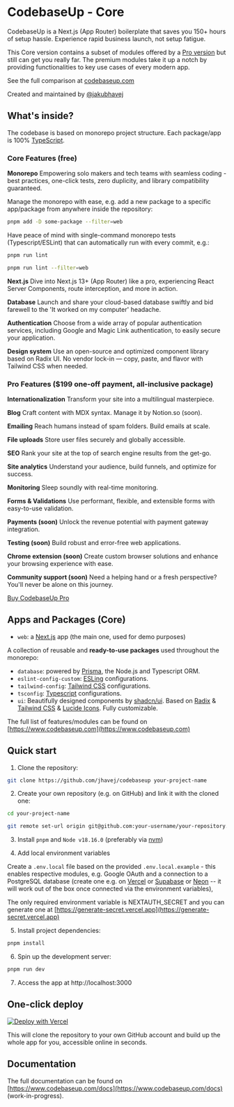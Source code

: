 # CodebaseUp - Core

CodebaseUp is a Next.js (App Router) boilerplate that saves you 150+ hours of
setup hassle. Experience rapid business launch, not setup fatigue.

This Core version contains a subset of modules offered by a
[Pro version](https://www.codebaseup.com/en/pricing) but still can get you
really far. The premium modules take it up a notch by providing functionalities
to key use cases of every modern app.

See the full comparison at
[codebaseup.com](https://www.codebaseup.com/en/pricing)

Created and maintained by [@jakubhavej](https://twitter.com/jakubhavej)

## What's inside?

The codebase is based on monorepo project structure. Each package/app is 100%
[TypeScript](https://www.typescriptlang.org/).

### Core Features (free)

**Monorepo** Empowering solo makers and tech teams with seamless coding - best
practices, one-click tests, zero duplicity, and library compatibility
guaranteed.

Manage the monorepo with ease, e.g. add a new package to a specific app/package
from anywhere inside the repository:

```sh
pnpm add -D some-package --filter=web
```

Have peace of mind with single-command monorepo tests (Typescript/ESLint) that
can automatically run with every commit, e.g.:

```sh
pnpm run lint
```

```sh
pnpm run lint --filter=web
```

**Next.js** Dive into Next.js 13+ (App Router) like a pro, experiencing React
Server Components, route interception, and more in action.

**Database** Launch and share your cloud-based database swiftly and bid farewell
to the 'It worked on my computer' headache.

**Authentication** Choose from a wide array of popular authentication services,
including Google and Magic Link authentication, to easily secure your
application.

**Design system** Use an open-source and optimized component library based on
Radix UI. No vendor lock-in — copy, paste, and flavor with Tailwind CSS when
needed.

### Pro Features ($199 one-off payment, all-inclusive package)

**Internationalization** Transform your site into a multilingual masterpiece.

**Blog** Craft content with MDX syntax. Manage it by Notion.so (soon).

**Emailing** Reach humans instead of spam folders. Build emails at scale.

**File uploads** Store user files securely and globally accessible.

**SEO** Rank your site at the top of search engine results from the get-go.

**Site analytics** Understand your audience, build funnels, and optimize for
success.

**Monitoring** Sleep soundly with real-time monitoring.

**Forms & Validations** Use performant, flexible, and extensible forms with
easy-to-use validation.

**Payments (soon)** Unlock the revenue potential with payment gateway
integration.

**Testing (soon)** Build robust and error-free web applications.

**Chrome extension (soon)** Create custom browser solutions and enhance your
browsing experience with ease.

**Community support (soon)** Need a helping hand or a fresh perspective? You'll
never be alone on this journey.

[Buy CodebaseUp Pro](https://www.codebaseup.com/en/pricing)

## Apps and Packages (Core)

- `web`: a [Next.js](https://nextjs.org/) app (the main one, used for demo
  purposes)

A collection of reusable and **ready-to-use packages** used throughout the
monorepo:

- `database`: powered by [Prisma](https://www.prisma.io/), the Node.js and
  Typescript ORM.
- `eslint-config-custom`: [ESLing](https://eslint.org/) configurations.
- `tailwind-config`: [Tailwind CSS](https://tailwindcss.com/) configurations.
- `tsconfig`: [Typescript](https://www.typescriptlang.org/) configurations.
- `ui`: Beautifully designed components by [shadcn/ui](https://ui.shadcn.com/).
  Based on [Radix](https://www.radix-ui.com/) &
  [Tailwind CSS](https://tailwindcss.com/) &
  [Lucide Icons](https://lucide.dev/). Fully customizable.

The full list of features/modules can be found on
[https://www.codebaseup.com](https://www.codebaseup.com)

## Quick start

1. Clone the repository:

```sh
git clone https://github.com/jhavej/codebaseup your-project-name
```

2. Create your own repository (e.g. on GitHub) and link it with the cloned one:

```sh
cd your-project-name

git remote set-url origin git@github.com:your-username/your-repository.git
```

3. Install `pnpm` and `Node v18.16.0` (preferably via
   [nvm](https://github.com/nvm-sh))

4. Add local environment variables

Create a `.env.local` file based on the provided `.env.local.example` - this
enables respective modules, e.g. Google OAuth and a connection to a PostgreSQL
database (create one e.g. on [Vercel](https://vercel.com/storage/postgres) or
[Supabase](https://supabase.com/) or [Neon](https://neon.tech) -- it will work
out of the box once connected via the environment variables),

The only required environment variable is NEXTAUTH_SECRET and you can generate
one at [https://generate-secret.vercel.app](https://generate-secret.vercel.app)

5. Install project dependencies:

```sh
pnpm install
```

6. Spin up the development server:

```sh
pnpm run dev
```

7. Access the app at http://localhost:3000

## One-click deploy

[![Deploy with Vercel](https://vercel.com/button)](https://bit.ly/codebaseup-deploy)

This will clone the repository to your own GitHub account and build up the whole
app for you, accessible online in seconds.

## Documentation

The full documentation can be found on
[https://www.codebaseup.com/docs](https://www.codebaseup.com/docs)
(work-in-progress).
